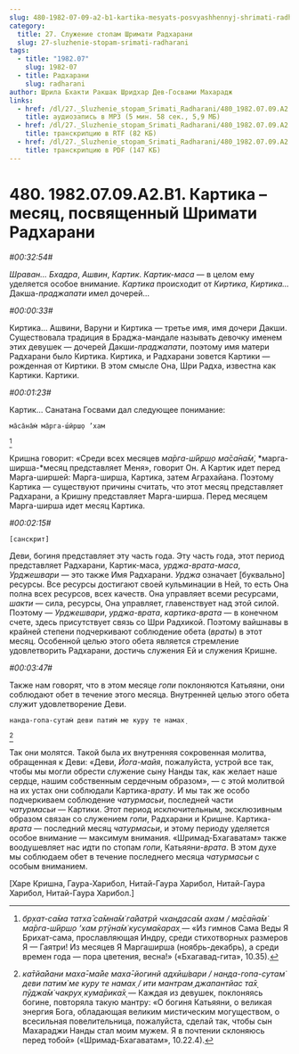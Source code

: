 ```yaml
---
slug: 480-1982-07-09-a2-b1-kartika-mesyats-posvyashhennyj-shrimati-radharani
category:
  title: 27. Служение стопам Шримати Радхарани
  slug: 27-sluzhenie-stopam-srimati-radharani
tags:
  - title: "1982.07"
    slug: 1982-07
  - title: Радхарани
    slug: radharani
author: Шрила Бхакти Ракшак Шридхар Дев-Госвами Махарадж
links:
  - href: /dl/27._Sluzhenie_stopam_Srimati_Radharani/480_1982.07.09.A2.B1_SridharMj_Kartika--mesjac_posvjashhennyj_Shrimati_Radharani.mp3
    title: аудиозапись в MP3 (5 мин. 58 сек., 5,9 МБ)
  - href: /dl/27._Sluzhenie_stopam_Srimati_Radharani/480_1982.07.09.A2.B1_SridharMj_Kartika--mesjac_posvjashhennyj_Shrimati_Radharani.rtf
    title: транскрипцию в RTF (82 КБ)
  - href: /dl/27._Sluzhenie_stopam_Srimati_Radharani/480_1982.07.09.A2.B1_SridharMj_Kartika--mesjac_posvjashhennyj_Shrimati_Radharani.pdf
    title: транскрипцию в PDF (147 КБ)
---
```


# 480. 1982.07.09.A2.B1. Картика – месяц, посвященный Шримати Радхарани

*#00:32:54#*

*Шраван… Бхадра*, *Ашвин*, *Картик*. *Картик-маса* — в целом ему уделяется особое внимание. *Картика* происходит от *Киртика*, *Киртика…* Дакша-*праджапати* имел дочерей…

*#00:00:33#*

Киртика… Ашвини, Варуни и Киртика — третье имя, имя дочери Дакши. Существовала традиция в Браджа-мандале называть девочку именем этих девушек — дочерей Дакши-*праджапати*, поэтому имя матери Радхарани было Киртика. Киртика, и Радхарани зовется Картики — рожденная от Киртики. В этом смысле Она, Шри Радха, известна как Картики. Картики.

*#00:01:23#*

Картик… Санатана Госвами дал следующее понимание:

    ма̄са̄на̄м̇ ма̄рга-ш́ӣрш̣о ’хам
[^_ftn1]

Кришна говорит: «Среди всех месяцев *ма̄рга-ш́ӣрш̣о ма̄са̄на̄м̇*, *марга-ширша-*месяц представляет Меня», говорит Он. А Картик идет перед Марга-ширшей: Марга-ширша, Картика, затем Аграхайана. Поэтому Картика — существуют причины считать, что этот месяц представляет Радхарани, а Кришну представляет Марга-ширша. Перед месяцем Марга-ширша идет месяц Картика.

*#00:02:15#*

    [санскрит]

Деви, богиня представляет эту часть года. Эту часть года, этот период представляет Радхарани, Картик-маса, *урджа-врата-маса*, *Урджешвари* — это также Имя Радхарани. *Урджа* означает [буквально] ресурсы. Все ресурсы достигают своей кульминации в Ней, то есть Она полна всех ресурсов, всех качеств. Она управляет всеми ресурсами, *шакти* — сила, ресурсы, Она управляет, главенствует над этой силой. Поэтому — *Урджешвари*, *урджа-врата*, *картика-врата* — в конечном счете, здесь присутствует связь со Шри Радхикой. Поэтому вайшнавы в крайней степени подчеркивают соблюдение обета (*враты*) в этот месяц. Особенной целью этого обета является стремление удовлетворить Радхарани, достичь служения Ей и служения Кришне.

*#00:03:47#*

Также нам говорят, что в этом месяце *гопи* поклоняются Катьяяни, они соблюдают обет в течение этого месяца. Внутренней целью этого обета служит удовлетворение Деви.

    нанда-гопа-сутам̇ деви патим̇ ме куру те намах̣
[^_ftn2]

Так они молятся. Такой была их внутренняя сокровенная молитва, обращенная к Деви: «Деви, *Йога-майя*, пожалуйста, устрой все так, чтобы мы могли обрести служение сыну Нанды так, как желает наше сердце, нашим собственным сердечным образом», — с этой молитвой на их устах они соблюдали Картика-*врату*. И мы так же особо подчеркиваем соблюдение *чатурмасьи*, последней части *чатурмасьи* — Картики. Этот период исключительным, эксклюзивным образом связан со служением *гопи*, Радхарани и Кришне. Картика-*врата* — последний месяц *чатурмасьи*, и этому периоду уделяется особое внимание — максимум внимания. «Шримад-Бхагаватам» также воодушевляет нас идти по стопам *гопи*, Катьяяни-*врата*. В этом духе мы соблюдаем обет в течение последнего месяца *чатурмасьи* с особым вниманием.

[Харе Кришна, Гаура-Харибол, Нитай-Гаура Харибол, Нитай-Гаура Харибол, Нитай-Гаура Харибол.]



[^_ftn1]: *бр̣хат-са̄ма татха̄ са̄мна̄м̇ га̄йатрӣ чхандаса̄м ахам / ма̄са̄на̄м̇ ма̄рга-ш́ӣрш̣о ’хам р̣тӯна̄м̇ кусума̄карах̣* — «Из гимнов Сама Веды Я Брихат-сама, прославляющая Индру, среди стихотворных размеров Я — Гаятри! Из месяцев Я Маргаширша (ноябрь-декабрь), а среди времен года — пора цветения, весна!» («Бхагавад-гита», 10.35).

[^_ftn2]: *ка̄тйа̄йани маха̄-ма̄йе маха̄-йогинй адхӣш́вари / нанда-гопа-сутам̇ деви патим̇ ме куру те намах̣ / ити мантрам̣ джапантйас та̄х̣ пӯджа̄м̇ чакрух̣ кума̄рика̄х̣* — Каждая из девушек, поклоняясь богине, повторяла такую мантру: «О богиня Катьяяни, о великая энергия Бога, обладающая великим мистическим могуществом, о всесильная повелительница, пожалуйста, сделай так, чтобы сын Махараджи Нанды стал моим мужем. Я в почтении склоняюсь перед тобой» («Шримад-Бхагаватам», 10.22.4).

